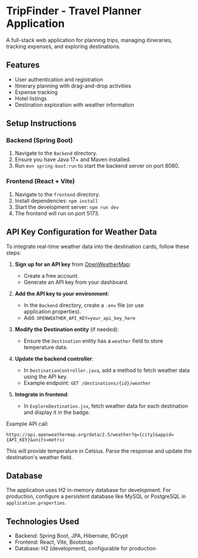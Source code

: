 # TripFinder - Travel Planner Application

A full-stack web application for planning trips, managing itineraries, tracking expenses, and exploring destinations.

## Features

- User authentication and registration
- Itinerary planning with drag-and-drop activities
- Expense tracking
- Hotel listings
- Destination exploration with weather information

## Setup Instructions

### Backend (Spring Boot)

1. Navigate to the `Backend` directory.
2. Ensure you have Java 17+ and Maven installed.
3. Run `mvn spring-boot:run` to start the backend server on port 8080.

### Frontend (React + Vite)

1. Navigate to the `frontend` directory.
2. Install dependencies: `npm install`
3. Start the development server: `npm run dev`
4. The frontend will run on port 5173.

## API Key Configuration for Weather Data

To integrate real-time weather data into the destination cards, follow these steps:

1. **Sign up for an API key** from [OpenWeatherMap](https://openweathermap.org/api):
   - Create a free account.
   - Generate an API key from your dashboard.

2. **Add the API key to your environment**:
   - In the `Backend` directory, create a `.env` file (or use application.properties).
   - Add: `OPENWEATHER_API_KEY=your_api_key_here`

3. **Modify the Destination entity** (if needed):
   - Ensure the `Destination` entity has a `weather` field to store temperature data.

4. **Update the backend controller**:
   - In `DestinationController.java`, add a method to fetch weather data using the API key.
   - Example endpoint: `GET /destinations/{id}/weather`

5. **Integrate in frontend**:
   - In `ExploreDestination.jsx`, fetch weather data for each destination and display it in the badge.

Example API call:
```
https://api.openweathermap.org/data/2.5/weather?q={city}&appid={API_KEY}&units=metric
```

This will provide temperature in Celsius. Parse the response and update the destination's weather field.

## Database

The application uses H2 in-memory database for development. For production, configure a persistent database like MySQL or PostgreSQL in `application.properties`.

## Technologies Used

- Backend: Spring Boot, JPA, Hibernate, BCrypt
- Frontend: React, Vite, Bootstrap
- Database: H2 (development), configurable for production
